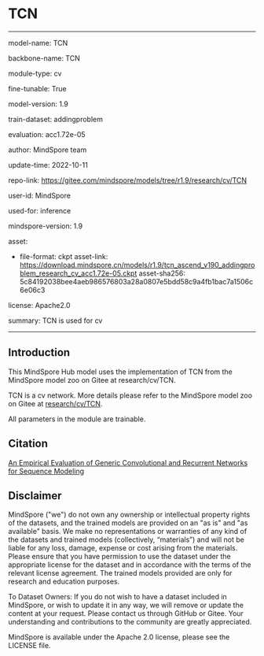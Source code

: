 # TCN

---

model-name: TCN

backbone-name: TCN

module-type: cv

fine-tunable: True

model-version: 1.9

train-dataset: addingproblem

evaluation: acc1.72e-05

author: MindSpore team

update-time: 2022-10-11

repo-link: <https://gitee.com/mindspore/models/tree/r1.9/research/cv/TCN>

user-id: MindSpore

used-for: inference

mindspore-version: 1.9

asset:

-
    file-format: ckpt
    asset-link: <https://download.mindspore.cn/models/r1.9/tcn_ascend_v190_addingproblem_research_cv_acc1.72e-05.ckpt>
    asset-sha256: 5c84192038bee4aeb986576803a28a0807e5bdd58c9a4fb1bac7a1506c6e06c3

license: Apache2.0

summary: TCN is used for cv

---

## Introduction

This MindSpore Hub model uses the implementation of TCN from the MindSpore model zoo on Gitee at research/cv/TCN.

TCN is a cv network. More details please refer to the MindSpore model zoo on Gitee at [research/cv/TCN](https://gitee.com/mindspore/models/blob/r1.9/research/cv/TCN/README.md).

All parameters in the module are trainable.

## Citation

[An Empirical Evaluation of Generic Convolutional and Recurrent Networks for Sequence Modeling](https://arxiv.org/pdf/1803.01271.pdf)

## Disclaimer

MindSpore ("we") do not own any ownership or intellectual property rights of the datasets, and the trained models are provided on an "as is" and "as available" basis. We make no representations or warranties of any kind of the datasets and trained models (collectively, “materials”) and will not be liable for any loss, damage, expense or cost arising from the materials. Please ensure that you have permission to use the dataset under the appropriate license for the dataset and in accordance with the terms of the relevant license agreement. The trained models provided are only for research and education purposes.

To Dataset Owners: If you do not wish to have a dataset included in MindSpore, or wish to update it in any way, we will remove or update the content at your request. Please contact us through GitHub or Gitee. Your understanding and contributions to the community are greatly appreciated.

MindSpore is available under the Apache 2.0 license, please see the LICENSE file.
